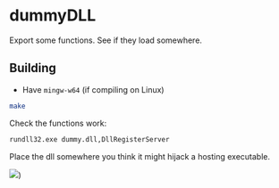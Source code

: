 # dummyDLL

Export some functions. See if they load somewhere.

## Building

* Have `mingw-w64` (if compiling on Linux)

```sh
make
```

Check the functions work:

```sh
rundll32.exe dummy.dll,DllRegisterServer
```

Place the dll somewhere you think it might hijack a hosting executable.

![](https://i.imgur.com/9fMiAQG.png))
